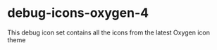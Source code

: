 debug-icons-oxygen-4
====================

This debug icon set contains all the icons from the latest Oxygen icon theme
